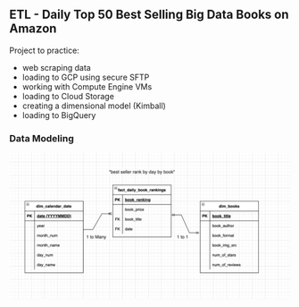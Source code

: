 ## ETL - Daily Top 50 Best Selling Big Data Books on Amazon

Project to practice:
- web scraping data
- loading to GCP using secure SFTP 
- working with Compute Engine VMs
- loading to Cloud Storage
- creating a dimensional model (Kimball)
- loading to BigQuery

### Data Modeling

![Data Model/ERD](data-modeling.png)
